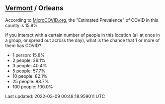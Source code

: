 
## [Vermont](/united-states/vermont) / Orleans

According to [MicroCOVID.org](http://microcovid.org),
the "Estimated Prevalence" of COVID in this county is 15.8%

If you interact with a certain number of people in this location
(all at once in a group, or spread out across the day), what is the chance that
1 or more of them has COVID?

- 1 person: 15.8%
- 2 people: 29.1%
- 3 people: 40.4%
- 5 people: 57.7%
- 10 people: 82.1%
- 25 people: 98.7%
- 100 people: 100.0%

Last updated: 2022-03-09 00:48:18.959011 UTC
